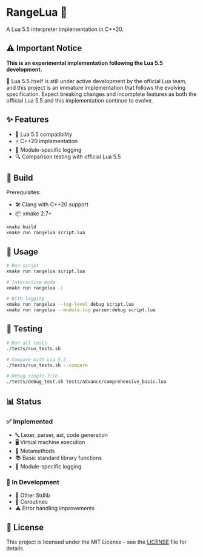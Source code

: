 # RangeLua 🚀

A Lua 5.5 interpreter implementation in C++20.

## ⚠️ Important Notice

**This is an experimental implementation following the Lua 5.5 development.**

🔬 Lua 5.5 itself is still under active development by the official Lua team, and this project is an immature implementation that follows the evolving specification. Expect breaking changes and incomplete features as both the official Lua 5.5 and this implementation continue to evolve.

## ✨ Features

- 🌟 Lua 5.5 compatibility
- ⚡ C++20 implementation
- 📝 Module-specific logging
- 🔍 Comparison testing with official Lua 5.5

## 🔨 Build

Prerequisites:
- 🛠️ Clang with C++20 support
- 📦 xmake 2.7+

```bash
xmake build
xmake run rangelua script.lua
```

## 🚀 Usage

```bash
# Run script
xmake run rangelua script.lua

# Interactive mode
xmake run rangelua -i

# With logging
xmake run rangelua --log-level debug script.lua
xmake run rangelua --module-log parser:debug script.lua
```

## 🧪 Testing

```bash
# Run all tests
./tests/run_tests.sh

# Compare with Lua 5.5
./tests/run_tests.sh --compare

# Debug single file
./tests/debug_test.sh tests/advance/comprehensive_basic.lua
```

## 📊 Status

### ✅ Implemented
- 🔤 Lexer, parser, ast, code generation
- 🖥️ Virtual machine execution
- 🔧 Metamethods
- 📚 Basic standard library functions
- 📝 Module-specific logging

### 🚧 In Development
- 📖 Other Stdlib
- 🔄 Coroutines
- ⚠️ Error handling improvements

## 📄 License

This project is licensed under the MIT License - see the [LICENSE](LICENSE) file for details.
